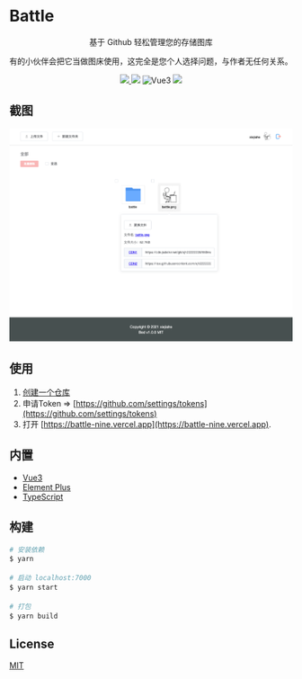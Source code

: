 
<p align="center">
  <br />
  <h1>Battle</h1>
  <p align="center">基于 Github 轻松管理您的存储图库</p>
  <p align="center">有的小伙伴会把它当做图床使用，这完全是您个人选择问题，与作者无任何关系。</p>
  <p align="center">
    <a href="README.md">
      <img src="https://img.shields.io/badge/lang-%E7%AE%80%E4%BD%93%E4%B8%AD%E6%96%87-red.svg?longCache=true&style=flat-square">
    </a>
    <img src="https://img.shields.io/github/v/release/xjh22222228/battle" />
    <img alt="Vue3" src="https://img.shields.io/static/v1.svg?label=&message=Vue3&style=flat-square&color=42b983">
    <img src="https://img.shields.io/github/license/xjh22222228/battle" />
  </p>
</p>





## 截图
![](media/screenshot.png)




## 使用
1. [创建一个仓库](https://github.com/new)
2. 申请Token => [https://github.com/settings/tokens](https://github.com/settings/tokens)
3. 打开 [https://battle-nine.vercel.app](https://battle-nine.vercel.app).





## 内置
- [Vue3](https://github.com/vuejs/vue-next)
- [Element Plus](https://github.com/element-plus/element-plus)
- [TypeScript](https://github.com/Microsoft/TypeScript)



## 构建
```bash
# 安装依赖
$ yarn

# 启动 localhost:7000
$ yarn start

# 打包
$ yarn build
```

## License
[MIT](LICENSE)

